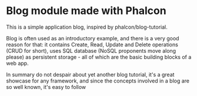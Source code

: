 Blog module made with Phalcon
===========================================

This is a simple application blog, inspired by phalcon/blog-tutorial.

Blog is often used as an introductory example, and there is a very good reason for that: it contains Create, Read, Update and Delete operations (CRUD for short), uses SQL database (NoSQL proponents move along please) as persistent storage - all of which are the basic building blocks of a web app.

In summary do not despair about yet another blog tutorial, it's a great showcase for any framework, and since the concepts involved in a blog are so well known, it's easy to follow
